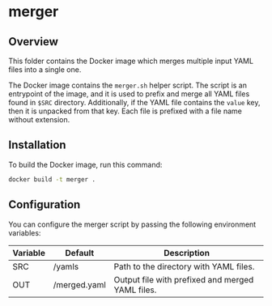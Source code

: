 # merger

## Overview

This folder contains the Docker image which merges multiple input YAML files into a single one.

The Docker image contains the `merger.sh` helper script. The script is an entrypoint of the image, and it is used to prefix and merge all YAML files found in `$SRC` directory. Additionally, if the YAML file contains the `value` key, then it is unpacked from that key. Each file is prefixed with a file name without extension.

## Installation

To build the Docker image, run this command:

```bash
docker build -t merger .
```

## Configuration

You can configure the merger script by passing the following environment variables:

| Variable                  | Default      | Description                                      |
| ------------------------- | ------------ | ------------------------------------------------ |
| SRC                       | /yamls       | Path to the directory with YAML files.           |
| OUT                       | /merged.yaml | Output file with prefixed and merged YAML files. |
